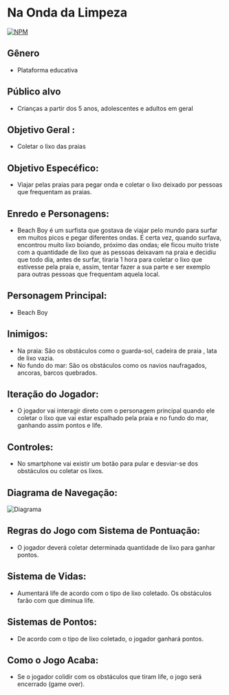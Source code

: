 # Na Onda da Limpeza
[![NPM](https://img.shields.io/npm/l/react)](https://github.com/dfarneym/NaOndadaLimpeza-v.1.1/blob/master/LICENCE)

## Gênero
- Plataforma educativa

## Público alvo
- Crianças a partir dos 5 anos, adolescentes e adultos em geral​

## Objetivo Geral :
- Coletar o lixo das praias

## Objetivo Especéfico:
- Viajar pelas praias para pegar onda e coletar o lixo deixado por pessoas que frequentam as praias.

## Enredo e Personagens:
- Beach Boy é um surfista que gostava de viajar pelo mundo para surfar em muitos picos e pegar diferentes ondas. E certa vez, quando surfava, encontrou muito lixo boiando, próximo das ondas; ele ficou muito triste com a quantidade de lixo que as pessoas deixavam na praia e decidiu que todo dia, antes de surfar, tiraria 1 hora para coletar o lixo que estivesse pela praia e, assim, tentar fazer a sua parte e ser exemplo para outras pessoas que frequentam aquela local.  

## Personagem Principal:
- Beach Boy

## Inimigos:
- Na praia: São os obstáculos como o guarda-sol, cadeira de praia , lata de lixo vazia.
- No fundo do mar: São os obstáculos como os navios naufragados, ancoras, barcos quebrados.

## Iteração do Jogador:
- O jogador vai interagir direto com o personagem principal quando ele coletar o lixo que vai estar espalhado pela praia e no fundo do mar, ganhando assim pontos e life.

## Controles:
- No smartphone vai existir um botão para pular e desviar-se dos obstáculos ou coletar os lixos. 

## Diagrama de Navegação:
![Diagrama](https://user-images.githubusercontent.com/53848638/68998208-383b2580-088e-11ea-8a4b-49582305b14a.jpg)

## Regras do Jogo com Sistema de Pontuação:
- O jogador deverá coletar determinada quantidade de lixo para ganhar pontos. 

## Sistema de Vidas:
- Aumentará life de acordo com o tipo de lixo coletado. Os obstáculos farão com que diminua life. 

## Sistemas de Pontos:
- De acordo com o tipo de lixo coletado, o jogador ganhará pontos. 

## Como o Jogo Acaba:
- Se o jogador colidir com os obstáculos que tiram life, o jogo será encerrado (game over).
